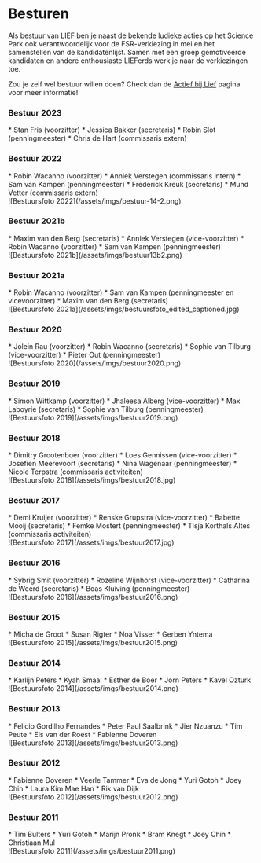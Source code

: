 ---
---

# Besturen

Als bestuur van LIEF ben je naast de bekende ludieke acties op het Science Park ook verantwoordelijk voor de FSR-verkiezing in mei en het samenstellen van de kandidatenlijst. Samen met een groep gemotiveerde kandidaten en andere enthousiaste LIEFerds werk je naar de verkiezingen toe.

Zou je zelf wel bestuur willen doen? Check dan de [Actief bij Lief](/actief-bij-lief) pagina voor meer informatie!

### Bestuur 2023
<div class="multicolumn">
<div markdown="block">
* Stan Fris (voorzitter)
* Jessica Bakker (secretaris)
* Robin Slot (penningmeester)
* Chris de Hart (commissaris extern)
</div>
<div markdown="block"></div>
</div>

### Bestuur 2022
<div class="multicolumn">
<div markdown="block">
 * Robin Wacanno (voorzitter)
 * Anniek Verstegen (commissaris intern)
 * Sam van Kampen (penningmeester)
 * Frederick Kreuk (secretaris)
 * Mund Vetter (commissaris extern)
</div>
<div markdown="block">
![Bestuursfoto 2022](/assets/imgs/bestuur-14-2.png)
</div>
</div>

### Bestuur 2021b
<div class="multicolumn">
<div markdown="block">
 * Maxim van den Berg (secretaris)
 * Anniek Verstegen (vice-voorzitter)
 * Robin Wacanno (voorzitter)
 * Sam van Kampen (penningmeester)
</div>
<div markdown="block">
![Bestuursfoto 2021b](/assets/imgs/bestuur13b2.png)
</div>
</div>

### Bestuur 2021a
<div class="multicolumn">
<div markdown="block">
 * Robin Wacanno (voorzitter)
 * Sam van Kampen (penningmeester en vicevoorzitter)
 * Maxim van den Berg (secretaris)
</div>
<div markdown="block">
![Bestuursfoto 2021a](/assets/imgs/bestuursfoto_edited_captioned.jpg)
</div>
</div>

### Bestuur 2020
<div class="multicolumn">
<div markdown="block">
 * Jolein Rau (voorzitter)
 * Robin Wacanno (secretaris)
 * Sophie van Tilburg (vice-voorzitter)
 * Pieter Out (penningmeester)
</div>
<div markdown="block">
![Bestuursfoto 2020](/assets/imgs/bestuur2020.png)
</div>
</div>

### Bestuur 2019
<div class="multicolumn">
<div markdown="block">
 * Simon Wittkamp (voorzitter)
 * Jhaleesa Alberg (vice-voorzitter)
 * Max Laboyrie (secretaris)
 * Sophie van Tilburg (penningmeester)
</div>
<div markdown="block">
![Bestuursfoto 2019](/assets/imgs/bestuur2019.png)
</div>
</div>

### Bestuur 2018
<div class="multicolumn">
<div markdown="block">
 * Dimitry Grootenboer (voorzitter)
 * Loes Gennissen (vice-voorzitter)
 * Josefien Meerevoort (secretaris)
 * Nina Wagenaar (penningmeester)
 * Nicole Terpstra (commissaris activiteiten)
</div>
<div markdown="block">
![Bestuursfoto 2018](/assets/imgs/bestuur2018.jpg)
</div>
</div>

### Bestuur 2017
<div class="multicolumn">
<div markdown="block">
 * Demi Kruijer (voorzitter)
 * Renske Grupstra (vice-voorzitter)
 * Babette Mooij (secretaris)
 * Femke Mostert (penningmeester)
 * Tisja Korthals Altes (commissaris activiteiten)
</div>
<div markdown="block">
![Bestuursfoto 2017](/assets/imgs/bestuur2017.jpg)
</div>
</div>

### Bestuur 2016
<div class="multicolumn">
<div markdown="block">
 * Sybrig Smit (voorzitter)
 * Rozeline Wijnhorst (vice-voorzitter)
 * Catharina de Weerd (secretaris)
 * Boas Kluiving (penningmeester)
</div>
<div markdown="block">
![Bestuursfoto 2016](/assets/imgs/bestuur2016.png)
</div>
</div>

### Bestuur 2015
<div class="multicolumn">
<div markdown="block">
 * Micha de Groot
 * Susan Rigter
 * Noa Visser
 * Gerben Yntema
</div>
<div markdown="block">
![Bestuursfoto 2015](/assets/imgs/bestuur2015.png)
</div>
</div>

### Bestuur 2014
<div class="multicolumn">
<div markdown="block">
 * Karlijn Peters
 * Kyah Smaal
 * Esther de Boer
 * Jorn Peters
 * Kavel Ozturk
</div>
<div markdown="block">
![Bestuursfoto 2014](/assets/imgs/bestuur2014.png)
</div>
</div>

### Bestuur 2013
<div class="multicolumn">
<div markdown="block">
 * Felicio Gordilho Fernandes
 * Peter Paul Saalbrink
 * Jier Nzuanzu
 * Tim Peute
 * Els van der Roest
 * Fabienne Doveren
</div>
<div markdown="block">
![Bestuursfoto 2013](/assets/imgs/bestuur2013.png)
</div>
</div>

### Bestuur 2012
<div class="multicolumn">
<div markdown="block">
 * Fabienne Doveren
 * Veerle Tammer
 * Eva de Jong
 * Yuri Gotoh
 * Joey Chin
 * Laura Kim Mae Han
 * Rik van Dijk
</div>
<div markdown="block">
![Bestuursfoto 2012](/assets/imgs/bestuur2012.png)
</div>
</div>

### Bestuur 2011
<div class="multicolumn">
<div markdown="block">
 * Tim Bulters
 * Yuri Gotoh
 * Marijn Pronk
 * Bram Knegt
 * Joey Chin
 * Christiaan Mul
</div>
<div markdown="block">
![Bestuursfoto 2011](/assets/imgs/bestuur2011.png)
</div>
</div>
